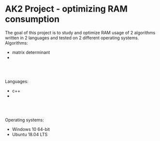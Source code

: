 # AK2 Project - optimizing RAM consumption
The goal of this project is to study and optimize RAM usage of 2 algorithms written in 2 languages and  tested on 2 different operating systems.<br/>
Algorithms:<br/>
<ul>
<li>matrix determinant</li>
<li></li>
</ul>
<br/><br/>

Languages:<br/>
<ul>
<li>c++</li>
<li></li>
</ul>
<br/><br/>

Operating systems:<br/>
<ul>
<li>Windows 10 64-bit</li>
<li>Ubuntu 18.04 LTS</li>
</ul>
